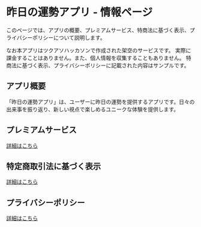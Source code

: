 # 昨日の運勢アプリ - 情報ページ

このページでは、アプリの概要、プレミアムサービス、特商法に基づく表示、プライバシーポリシーについて説明します。

なお本アプリはツクアソハッカソンで作成された架空のサービスです。
実際に課金することはありません。また、個人情報を収集することもありません。
特商法に基づく表示、プライバシーポリシーに記載された内容はサンプルです。

## アプリ概要
「昨日の運勢アプリ」は、ユーザーに昨日の運勢を提供するアプリです。日々の出来事を振り返り、新しい視点で楽しめるユニークな体験を提供します。

## プレミアムサービス
[詳細はこちら](premium.md)

## 特定商取引法に基づく表示
[詳細はこちら](legal.md)

## プライバシーポリシー
[詳細はこちら](privacy.md)
